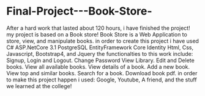 # Final-Project---Book-Store-

After a hard work that lasted about 120 hours, i have finished the project! 
my project is based on a Book store! 
Book Store is a Web Application to store, view, and manipulate books.
in order to create this project i have used
C#
ASP.NetCore 3.1
PostgreSQL
EntityFramework Core
Identity
Html, Css, Javascript, Bootstrap4, and Jquery
the functionalties to this work include: 
Signup, Login and Logout.
Change Password
View Library.
Edit and Delete books.
View all available books.
View details of a book.
Add a new book.
View top and similar books.
Search for a book.
Download book pdf.
in order to make this project happen i used: Google, Youtube, A friend, and the stuff we learned at the college! 

